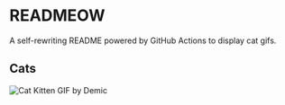 # READMEOW

A self-rewriting README powered by GitHub Actions to display cat gifs.

## Cats

![Cat Kitten GIF by Demic](https://media4.giphy.com/media/3oriO0OEd9QIDdllqo/200.gif?cid=9acd02danf3nm2cdt5uhs5f183p983awei9g761do2a1y3gm&ep=v1_gifs_search&rid=200.gif&ct=g)
